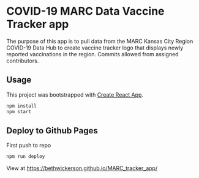 # COVID-19 MARC Data Vaccine Tracker app

The purpose of this app is to pull data from the MARC Kansas City Region COVID-19 Data Hub to create vaccine tracker logo that displays newly reported vaccinations in the region.
Commits allowed from assigned contributors.

## Usage
This project was bootstrapped with [Create React App](https://github.com/facebook/create-react-app).

```sh
npm install
npm start
```

## Deploy to Github Pages

First push to repo

```sh
npm run deploy
```

View at https://bethwickerson.github.io/MARC_tracker_app/